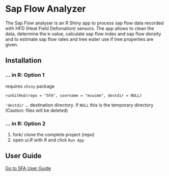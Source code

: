 # Sap Flow Analyzer

The Sap Flow analyser is an R Shiny app to process sap flow data recorded with HFD (Heat Field Defomation) sensors. The app allows to clean the data, determine the k-value, calculate sap flow index and sap flow density and to estimate sap flow rates and tree water use if tree properties are given.

## Installation

### ... in R: Option 1

requires `shiny` package

``runGitHub(repo = "SFA", username = "mcwimm", destdir = NULL)``

``'destdir`` ... destination directory. If ``NULL`` this is the temporary directory (Caution: files will be deleted)

### ... in R: Option 2

1. fork/ clone the complete project (repo)
2. open _ui.R_ with R and click `Run App`

## User Guide

[Go to SFA User Guide](https://hackmd.io/@-Zyj5KK8QtCu0gqPrdZVGA/rkNXyruZs)
